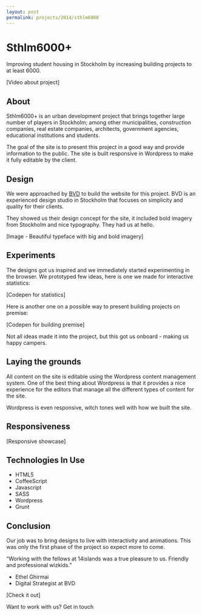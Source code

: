 ```yaml
---
layout: post
permalink: projects/2014/sthlm6000
---
```



# Sthlm6000+

Improving student housing in Stockholm
by increasing building projects to at least 6000.

[Video about project]

## About

Sthlm6000+ is an urban development project that brings together large number of players in Stockholm; among other municipalities, construction companies, real estate companies, architects, government agencies, educational institutions and students. 

The goal of the site is to present this project in a good way and provide information to the public. The site is built responsive in Wordpress to make it fully editable by the client.


## Design

We were approached by [BVD](http://bvd.se) to build the website for this project. BVD is an experienced design studio in Stockholm that focuses on simplicity and quality for their clients.

They showed us their design concept for the site, it included bold imagery from Stockholm and nice typography. They had us at hello.

[Image - Beautiful typeface with big and bold imagery]


## Experiments

The designs got us inspired and we immediately started experimenting in the browser. We prototyped few ideas, here is one we made for interactive statistics:

[Codepen for statistics]

Here is another one on a possible way to present building 
projects on premise: 

[Codepen for building premise]

Not all ideas made it into the project, but this got us onboard - making us happy campers.


## Laying the grounds

All content on the site is editable using the Wordpress content management system. One of the best thing about Wordpress is that it provides a nice experience for the editors that manage all the different types of content for the site.

Wordpress is even responsive, witch tones  well with how we built the site.

## Responsiveness

[Responsive showcase]

## Technologies In Use

* HTML5
* CoffeeScript
* Javascript
* SASS
* Wordpress
* Grunt


## Conclusion

Our job was to bring designs to live with interactivity and animations. This was only the first phase of the project so expect more to come.

“Working with the fellows at 14islands was a true pleasure to us. Friendly and professional wizkids.”
- Ethel Ghirmai
- Digital Strategist at BVD 

[Check it out]

Want to work with us?  Get in touch
